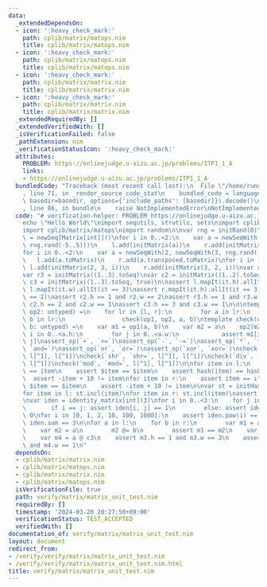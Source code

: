 ```yaml
---
data:
  _extendedDependsOn:
  - icon: ':heavy_check_mark:'
    path: cplib/matrix/matops.nim
    title: cplib/matrix/matops.nim
  - icon: ':heavy_check_mark:'
    path: cplib/matrix/matops.nim
    title: cplib/matrix/matops.nim
  - icon: ':heavy_check_mark:'
    path: cplib/matrix/matrix.nim
    title: cplib/matrix/matrix.nim
  - icon: ':heavy_check_mark:'
    path: cplib/matrix/matrix.nim
    title: cplib/matrix/matrix.nim
  _extendedRequiredBy: []
  _extendedVerifiedWith: []
  _isVerificationFailed: false
  _pathExtension: nim
  _verificationStatusIcon: ':heavy_check_mark:'
  attributes:
    PROBLEM: https://onlinejudge.u-aizu.ac.jp/problems/ITP1_1_A
    links:
    - https://onlinejudge.u-aizu.ac.jp/problems/ITP1_1_A
  bundledCode: "Traceback (most recent call last):\n  File \"/home/runner/.local/lib/python3.10/site-packages/onlinejudge_verify/documentation/build.py\"\
    , line 71, in _render_source_code_stat\n    bundled_code = language.bundle(stat.path,\
    \ basedir=basedir, options={'include_paths': [basedir]}).decode()\n  File \"/home/runner/.local/lib/python3.10/site-packages/onlinejudge_verify/languages/nim.py\"\
    , line 86, in bundle\n    raise NotImplementedError\nNotImplementedError\n"
  code: "# verification-helper: PROBLEM https://onlinejudge.u-aizu.ac.jp/problems/ITP1_1_A\n\
    echo \"Hello World\"\nimport sequtils, strutils, sets\nimport cplib/matrix/matrix\n\
    import cplib/matrix/matops\nimport random\n\nvar rng = initRand(0)\n\nvar l, r\
    \ = newSeq[Matrix[int]]()\nfor i in 0..<2:\n    var a = newSeqWith(2, newSeqWith(3,\
    \ rng.rand(-5..5)))\n    l.add(initMatrix(a))\n    r.add(initMatrix(a.transposed))\n\
    for i in 0..<2:\n    var a = newSeqWith(2, newSeqWith(3, rng.rand(-5..5)))\n \
    \   l.add(a.toMatrix)\n    r.add(a.transposed.toMatrix)\nfor i in -1..1:\n   \
    \ l.add(initMatrix(2, 3, i))\n    r.add(initMatrix(3, 2, i))\nvar r2 = initMatrix((1..2).toSeq)\n\
    var r3 = initMatrix((1..3).toSeq)\nvar c2 = initMatrix((1..2).toSeq, true)\nvar\
    \ c3 = initMatrix((1..3).toSeq, true)\n\nassert l.mapIt(it.h).allIt(it == 2) and\
    \ l.mapIt(it.w).allIt(it == 3)\nassert r.mapIt(it.h).allIt(it == 3) and r.mapIt(it.w).allIt(it\
    \ == 2)\nassert r2.h == 1 and r2.w == 2\nassert r3.h == 1 and r3.w == 3\nassert\
    \ c2.h == 2 and c2.w == 1\nassert c3.h == 3 and c3.w == 1\n\n\ntemplate assert_op(op1,\
    \ op2: untyped) =\n    for lr in [l, r]:\n        for a in lr:\n            for\
    \ b in lr:\n                check(op1, op2, a, b)\ntemplate check(op1, op2, a,\
    \ b: untyped) =\n    var m1 = op1(a, b)\n    var m2 = a\n    op2(m2, b)\n    for\
    \ i in 0..<a.h:\n        for j in 0..<a.w:\n            assert m1[i][j] == m2[i,\
    \ j]\nassert_op(`+`, `+=`)\nassert_op(`-`, `-=`)\nassert_op(`*`, `*=`)\nassert_op(`and`,\
    \ `and=`)\nassert_op(`or`, `or=`)\nassert_op(`xor`, `xor=`)\ncheck(`shl`, `shl=`,\
    \ l[^1], l[^1])\ncheck(`shr`, `shr=`, l[^1], l[^1])\ncheck(`div`, `div=`, l[^1],\
    \ l[^1])\ncheck(`mod`, `mod=`, l[^1], l[^1])\n\nfor item in l:\n    assert item\
    \ == item\n    assert $item == $item\n    assert hash(item) == hash(item)\n  \
    \  assert -item + 10 != item\nfor item in r:\n    assert item == item\n    assert\
    \ $item == $item\n    assert -item + 10 != item\n\nvar st = initHashSet[Matrix[int]]()\n\
    for item in l: st.incl(item)\nfor item in r: st.incl(item)\nassert st.len == 14\n\
    \nvar iden = identity_matrix[int](3)\nfor i in 0..<3:\n    for j in 0..<3:\n \
    \       if i == j: assert iden[i, j] == 1\n        else: assert iden[i, j] ==\
    \ 0\nfor i in [0, 1, 2, 10, 100, 1000]:\n    assert iden.pow(i) == iden\nassert\
    \ iden.sum == 3\n\nfor a in l:\n    for b in r:\n        var m1 = a @ b\n    \
    \    var m2 = a\n        m2 @= b\n        assert m1 == m2\n    var m3 = r2 @ a\n\
    \    var m4 = a @ c3\n    assert m3.h == 1 and m3.w == 3\n    assert m4.h == 2\
    \ and m4.w == 1\n"
  dependsOn:
  - cplib/matrix/matrix.nim
  - cplib/matrix/matops.nim
  - cplib/matrix/matrix.nim
  - cplib/matrix/matops.nim
  isVerificationFile: true
  path: verify/matrix/matrix_unit_test.nim
  requiredBy: []
  timestamp: '2024-03-28 20:27:50+09:00'
  verificationStatus: TEST_ACCEPTED
  verifiedWith: []
documentation_of: verify/matrix/matrix_unit_test.nim
layout: document
redirect_from:
- /verify/verify/matrix/matrix_unit_test.nim
- /verify/verify/matrix/matrix_unit_test.nim.html
title: verify/matrix/matrix_unit_test.nim
---
```

